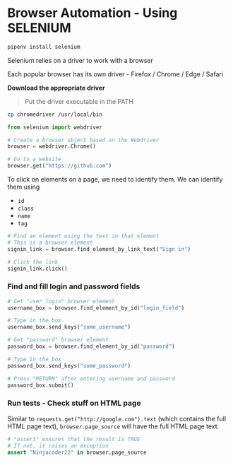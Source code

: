 # Browser Automation - Using SELENIUM

```bash
pipenv install selenium
```

Selenium relies on a driver to work with a browser

Each popular browser has its own driver - Firefox / Chrome / Edge / Safari

**Download the appropriate driver**

> Put the driver executable in the PATH

```bash
cp chromedriver /usr/local/bin
```

```python
from selenium import webdriver

# Create a browser object based on the Webdriver
browser = webdriver.Chrome()

# Go to a website
browser.get("https://github.com")
```

To click on elements on a page, we need to identify them. We can identify them using

- `id`
- `class`
- `name`
- `tag`

```python
# Find an element using the text in that element
# This is a browser element
signin_link = browser.find_element_by_link_text("Sign in")

# Click the link
signin_link.click()
```

### Find and fill login and password fields

```python
# Get "user login" browser element
username_box = browser.find_element_by_id("login_field")

# Type in the box
username_box.send_keys("some_username")

# Get "password" browser element
password_box = browser.find_element_by_id("password")

# Type in the box
password_box.send_keys("some_password")

# Press "RETURN" after entering username and password
password_box.submit()
```

### Run tests - Check stuff on HTML page

Similar to `requests.get("http://google.com").text` (which contains the full HTML page text), `browser.page_source` will have the full HTML page text.

```python
# "assert" ensures that the result is TRUE
# If not, it raises an exception
assert "Ninjacoder22" in browser.page_source
```

